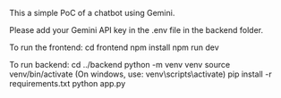 This a simple PoC of a chatbot using Gemini.

Please add your Gemini API key in the .env file in the backend folder.

To run the frontend:
cd frontend
npm install
npm run dev

To run backend:
cd ../backend
python -m venv venv
source venv/bin/activate (On windows, use: venv\scripts\activate)
pip install -r requirements.txt
python app.py